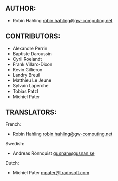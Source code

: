 ## AUTHOR:

  * Robin Hahling <Rolinh> <robin.hahling@gw-computing.net>

## CONTRIBUTORS:

  * Alexandre Perrin
  * Baptiste Daroussin
  * Cyril Roelandt
  * Frank Villaro-Dixon
  * Kevin Gillieron
  * Landry Breuil
  * Matthieu Le Jeune
  * Sylvain Laperche
  * Tobias Patzl
  * Michiel Pater

## TRANSLATORS:

French:

  * Robin Hahling <Rolinh> <robin.hahling@gw-computing.net>

Swedish:

  * Andreas Rönnquist <gusnan@gusnan.se>

Dutch:

  * Michiel Pater <mpater@tradosoft.com>

<!-- vim: set filetype=markdown textwidth=80 -->
